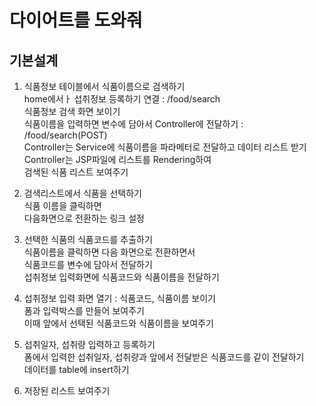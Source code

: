 # 다이어트를 도와줘

## 기본설계

1. 식품정보 테이블에서 식품이름으로 검색하기  
home에서ㅏ 섭취정보 등록하기 연결 : /food/search  
식품정보 검색 화면 보이기  
식품이름을 입력하면 변수에 담아서 Controller에 전달하기 : /food/search(POST)  
Controller는 Service에 식품이름을 파라메터로 전달하고 데이터 리스트 받기  
Controller는 JSP파일에 리스트를 Rendering하여  
검색된 식품 리스트 보여주기  

2. 검색리스트에서 식품을 선택하기  
식품 이름을 클릭하면  
다음화면으로 전환하는 링크 설정  

3. 선택한 식품의 식품코드를 추출하기  
식품이름을 클릭하면 다음 화면으로 전환하면서  
식품코드를 변수에 담아서 전달하기  
섭취정보 입력화면에 식품코드와 식품이름을 전달하기  

4. 섭취정보 입력 화면 열기 : 식품코드, 식품이름 보이기  
폼과 입력박스를 만들어 보여주기  
이때 앞에서 선택된 식품코드와 식품이름을 보여주기  

5. 섭취일자, 섭취량 입력하고 등록하기  
폼에서 입력한 섭취일자, 섭취량과 앞에서 전달받은 식품코드를 같이 전달하기  
데이터를 table에 insert하기

6. 저장된 리스트 보여주기